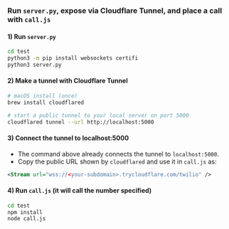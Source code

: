 ### Run `server.py`, expose via Cloudflare Tunnel, and place a call with `call.js`

#### 1) Run `server.py`
```bash
cd test
python3 -m pip install websockets certifi
python3 server.py
```

#### 2) Make a tunnel with Cloudflare Tunnel
```bash
# macOS install (once)
brew install cloudflared

# start a public tunnel to your local server on port 5000
cloudflared tunnel --url http://localhost:5000
```

#### 3) Connect the tunnel to localhost:5000
- The command above already connects the tunnel to `localhost:5000`.
- Copy the public URL shown by `cloudflared` and use it in `call.js` as:
```xml
<Stream url="wss://<your-subdomain>.trycloudflare.com/twilio" />
```

#### 4) Run `call.js` (it will call the number specified)
```bash
cd test
npm install
node call.js
```


